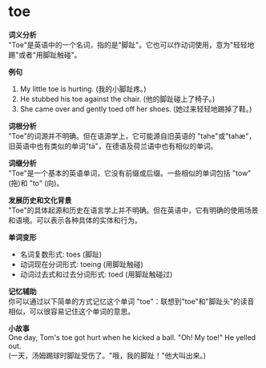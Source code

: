 # toe

**词义分析**  
"Toe"是英语中的一个名词，指的是"脚趾"。它也可以作动词使用，意为"轻轻地踢"或者"用脚趾触碰"。

  

**例句**

  

1.  My little toe is hurting. (我的小脚趾疼。)
2.  He stubbed his toe against the chair. (他的脚趾碰上了椅子。)
3.  She came over and gently toed off her shoes. (她过来轻轻地踢掉了鞋。)

  

**词根分析**  
"Toe"的词源并不明确。但在语源学上，它可能源自旧英语的 "tahe"或"tahæ"，旧英语中也有类似的单词"tā"，在德语及荷兰语中也有相似的单词。

  

**词缀分析**  
"Toe"是一个基本的英语单词，它没有前缀或后缀。一些相似的单词包括 "tow" (拖)和 "to" (向)。

  

**发展历史和文化背景**  
"Toe"的具体起源和历史在语言学上并不明确。但在英语中，它有明确的使用场景和语境。可以表示各种具体的实体和行为。

  

**单词变形**

  

*   名词复数形式: toes (脚趾)
*   动词现在分词形式: toeing (用脚趾触碰)
*   动词过去式和过去分词形式: toed (用脚趾触碰过)

  

**记忆辅助**  
你可以通过以下简单的方式记忆这个单词 "toe"：联想到"toe"和"脚趾头"的读音相似，可以很容易记住这个单词的意思。

  

**小故事**  
One day, Tom's toe got hurt when he kicked a ball. "Oh! My toe!" He yelled out.  
(一天，汤姆踢球时脚趾受伤了。"哦，我的脚趾！"他大叫出来。)

